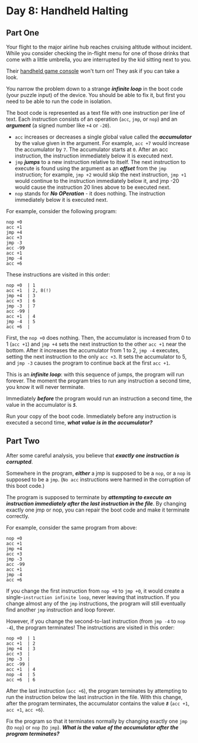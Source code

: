 # Day 8: Handheld Halting

## Part One

Your flight to the major airline hub reaches cruising altitude without incident. 
While you consider checking the in-flight menu for one of those drinks that come with a little umbrella, 
you are interrupted by the kid sitting next to you.

Their [handheld game console](https://en.wikipedia.org/wiki/Handheld_game_console) won't turn on! They ask if you can take a look.

You narrow the problem down to a strange ***infinite loop*** in the boot code (your puzzle input) of the device. 
You should be able to fix it, but first you need to be able to run the code in isolation.

The boot code is represented as a text file with one instruction per line of text. 
Each instruction consists of an operation (`acc`, `jmp`, or `nop`) 
and an ***argument*** (a signed number like `+4` or `-20`).

* `acc` increases or decreases a single global value called the ***accumulator*** by the value given in the argument. 
For example, `acc +7` would increase the accumulator by `7`. 
The accumulator starts at `0`. After an acc instruction, the instruction immediately below it is executed next.
* `jmp` ***jumps*** to a new instruction relative to itself. 
The next instruction to execute is found using the argument as an ***offset*** from the `jmp` instruction; 
for example, `jmp +2` would skip the next instruction, `jmp +1` would continue to the instruction immediately below it, 
and jmp -20 would cause the instruction 20 lines above to be executed next.
* `nop` stands for ***No OPeration*** - it does nothing. The instruction immediately below it is executed next.

For example, consider the following program:

```
nop +0
acc +1
jmp +4
acc +3
jmp -3
acc -99
acc +1
jmp -4
acc +6
```

These instructions are visited in this order:


```
nop +0  | 1
acc +1  | 2, 8(!)
jmp +4  | 3
acc +3  | 6
jmp -3  | 7
acc -99 |
acc +1  | 4
jmp -4  | 5
acc +6  |
```

First, the `nop +0` does nothing. 
Then, the accumulator is increased from 0 to 1 (`acc +1`) and `jmp +4` sets the next instruction to the other `acc +1` near the bottom. 
After it increases the accumulator from 1 to 2, `jmp -4` executes, setting the next instruction to the only `acc +3`. 
It sets the accumulator to 5, and `jmp -3` causes the program to continue back at the first `acc +1`.

This is an ***infinite loop***: with this sequence of jumps, the program will run forever. 
The moment the program tries to run any instruction a second time, 
you know it will never terminate.

Immediately ***before*** the program would run an instruction a second time, 
the value in the accumulator is ***`5`***.

Run your copy of the boot code. 
Immediately before any instruction is executed a second time, 
***what value is in the accumulator?***

## Part Two

After some careful analysis, you believe that ***exactly one instruction is corrupted***.

Somewhere in the program, ***either*** a jmp is supposed to be a `nop`, or a `nop` is supposed to be a `jmp`. 
(`No acc` instructions were harmed in the corruption of this boot code.)

The program is supposed to terminate by ***attempting to execute an instruction immediately after the last instruction in the file***. By changing exactly one jmp or nop, you can repair the boot code and make it terminate correctly.

For example, consider the same program from above:

```
nop +0
acc +1
jmp +4
acc +3
jmp -3
acc -99
acc +1
jmp -4
acc +6
```

If you change the first instruction from `nop +0` to `jmp +0`, it would create a single-`instruction infinite loop`, never leaving that instruction. 
If you change almost any of the `jmp` instructions, the program will still eventually find another `jmp` instruction and loop forever.

However, if you change the second-to-last instruction (from `jmp -4` to `nop -4`), 
the program terminates! The instructions are visited in this order:

```
nop +0  | 1
acc +1  | 2
jmp +4  | 3
acc +3  |
jmp -3  |
acc -99 |
acc +1  | 4
nop -4  | 5
acc +6  | 6
```

After the last instruction (`acc +6`), the program terminates by attempting to run the instruction below the last instruction in the file. 
With this change, after the program terminates, the accumulator contains the value ***`8`*** (`acc +1`, `acc +1`, `acc +6`).

Fix the program so that it terminates normally by changing exactly one `jmp` (to `nop`) or `nop` (to `jmp`). 
***What is the value of the accumulator after the program terminates?***